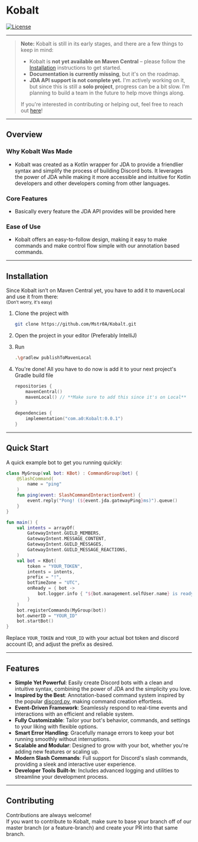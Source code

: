 # Kobalt

[![License](https://img.shields.io/badge/license-Apache%202.0-blue.svg)](LICENSE)

---

> **Note:** Kobalt is still in its early stages, and there are a few things to keep in mind:
>
> * Kobalt is **not yet available on Maven Central** – please follow the [Installation](#Installation) instructions to
    get started.
> * **Documentation is currently missing**, but it's on the roadmap.
> * **JDA API support is not complete yet.** I'm actively working on it, but since this is still a **solo project**,
    progress can be a bit slow. I'm planning to build a team in the future to help move things along.
>
> If you're interested in contributing or helping out, feel free to reach out [here](mailto:kobalt@ameensonjuq.com)!

---

## Overview

### Why Kobalt Was Made

- Kobalt was created as a Kotlin wrapper for JDA to provide a friendlier syntax and simplify the process of building
  Discord bots. It leverages the power of JDA while making it more accessible and intuitive for Kotlin developers and
  other developers coming from other languages.

### Core Features

- Basically every feature the JDA API provides will be provided here

### Ease of Use

- Kobalt offers an easy-to-follow design, making it easy to make commands and make control flow simple with our
  annotation
  based commands.

---

## Installation

Since Kobalt isn’t on Maven Central yet, you have to add it to mavenLocal and use it from there: <br>
<sub> (Don't worry, it's easy) </sub>

1. Clone the project with

    ```bash
    git clone https://github.com/Mstr0A/Kobalt.git
    ```

2. Open the project in your editor (Preferably IntelliJ)

3. Run

    ```bash
    .\gradlew publishToMavenLocal
    ```

4. You're done! All you have to do now is add it to your next project's Gradle build file

    ```kt
    repositories {
        mavenCentral()
        mavenLocal() // **Make sure to add this since it's on Local**
    }
    
    dependencies {
        implementation("com.a0:Kobalt:0.0.1")
    }
    ```

---

## Quick Start

A quick example bot to get you running quickly:

```kt
class MyGroup(val bot: KBot) : CommandGroup(bot) {
    @SlashCommand(
        name = "ping"
    )
    fun ping(event: SlashCommandInteractionEvent) {
        event.reply("Pong! (${event.jda.gatewayPing}ms)").queue()
    }
}

fun main() {
    val intents = arrayOf(
        GatewayIntent.GUILD_MEMBERS,
        GatewayIntent.MESSAGE_CONTENT,
        GatewayIntent.GUILD_MESSAGES,
        GatewayIntent.GUILD_MESSAGE_REACTIONS,
    )
    val bot = KBot(
        token = "YOUR_TOKEN",
        intents = intents,
        prefix = "!",
        botTimeZone = "UTC",
        onReady = { bot ->
            bot.logger.info { "${bot.management.selfUser.name} is ready!" }
        }
    )
    bot.registerCommands(MyGroup(bot))
    bot.ownerID = "YOUR_ID"
    bot.startBot()
}
```

Replace `YOUR_TOKEN` and `YOUR_ID` with your actual bot token and discord account ID, and adjust the prefix as desired.

---

## Features

- **Simple Yet Powerful**: Easily create Discord bots with a clean and intuitive syntax, combining the power of JDA and
  the simplicity you love.
- **Inspired by the Best**: Annotation-based command system inspired by the
  popular [discord.py](https://github.com/Rapptz/discord.py), making command creation effortless.
- **Event-Driven Framework**: Seamlessly respond to real-time events and interactions with an efficient and reliable
  system.
- **Fully Customizable**: Tailor your bot's behavior, commands, and settings to your liking with flexible options.
- **Smart Error Handling**: Gracefully manage errors to keep your bot running smoothly without interruptions.
- **Scalable and Modular**: Designed to grow with your bot, whether you're adding new features or scaling up.
- **Modern Slash Commands**: Full support for Discord's slash commands, providing a sleek and interactive user
  experience.
- **Developer Tools Built-In**: Includes advanced logging and utilities to streamline your development process.

---

## Contributing

Contributions are always welcome! <br>
If you want to contribute to Kobalt, make sure to base your branch off of our master branch (or a feature-branch) and
create your PR into that same branch. <br>
